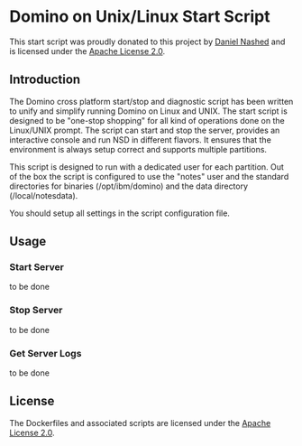 # Domino on Unix/Linux Start Script
This start script was proudly donated to this project by [Daniel Nashed](http://blog.nashcom.de/) and is licensed under the [Apache License 2.0](https://www.apache.org/licenses/LICENSE-2.0.html).

## Introduction
The Domino cross platform start/stop and diagnostic script has been written to unify and simplify running Domino on Linux and UNIX. The start script is designed to be "one-stop shopping" for all kind of operations done on the Linux/UNIX prompt. The script can start and stop the server, provides an interactive console and run NSD in different flavors. It ensures that the environment is always setup correct and supports multiple partitions.

This script is designed to run with a dedicated user for each partition.
Out of the box the script is configured to use the "notes" user and the standard directories for binaries (/opt/ibm/domino) and the data directory (/local/notesdata).

You should setup all settings in the script configuration file.

## Usage

### Start Server
to be done

### Stop Server
to be done

### Get Server Logs
to be done

## License
The Dockerfiles and associated scripts are licensed under the [Apache License 2.0](https://www.apache.org/licenses/LICENSE-2.0.html). 
